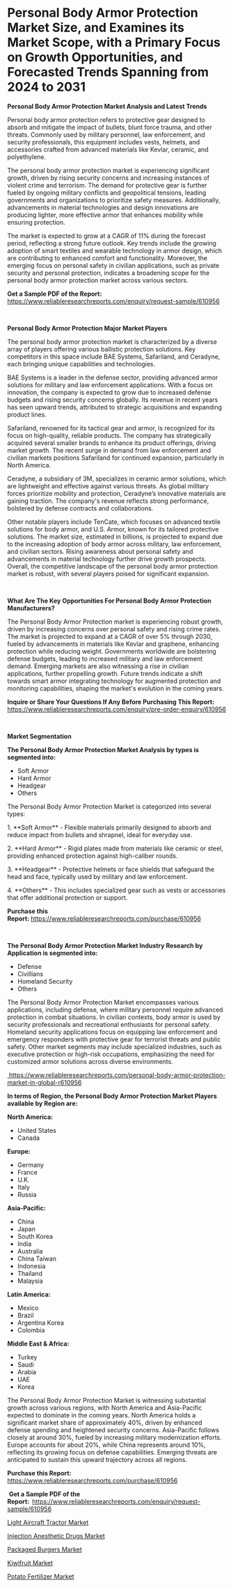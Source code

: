 <p><h1>Personal Body Armor Protection Market Size, and Examines its Market Scope, with a Primary Focus on Growth Opportunities, and Forecasted Trends Spanning from 2024 to 2031</h1></p><p><strong>Personal Body Armor Protection Market Analysis and Latest Trends</strong></p>
<p><p>Personal body armor protection refers to protective gear designed to absorb and mitigate the impact of bullets, blunt force trauma, and other threats. Commonly used by military personnel, law enforcement, and security professionals, this equipment includes vests, helmets, and accessories crafted from advanced materials like Kevlar, ceramic, and polyethylene.</p><p>The personal body armor protection market is experiencing significant growth, driven by rising security concerns and increasing instances of violent crime and terrorism. The demand for protective gear is further fueled by ongoing military conflicts and geopolitical tensions, leading governments and organizations to prioritize safety measures. Additionally, advancements in material technologies and design innovations are producing lighter, more effective armor that enhances mobility while ensuring protection.</p><p>The market is expected to grow at a CAGR of 11% during the forecast period, reflecting a strong future outlook. Key trends include the growing adoption of smart textiles and wearable technology in armor design, which are contributing to enhanced comfort and functionality. Moreover, the emerging focus on personal safety in civilian applications, such as private security and personal protection, indicates a broadening scope for the personal body armor protection market across various sectors.</p></p>
<p><strong>Get a Sample PDF of the Report:&nbsp;</strong> <a href="https://www.reliableresearchreports.com/enquiry/request-sample/610956?utm_campaign=7&utm_medium=2&utm_source=Github&utm_content=ia&utm_term=18112024&utm_id=personal-body-armor-protection">https://www.reliableresearchreports.com/enquiry/request-sample/610956</a></p>
<p>&nbsp;</p>
<p><strong>Personal Body Armor Protection Major Market Players</strong></p>
<p><p>The personal body armor protection market is characterized by a diverse array of players offering various ballistic protection solutions. Key competitors in this space include BAE Systems, Safariland, and Ceradyne, each bringing unique capabilities and technologies.</p><p>BAE Systems is a leader in the defense sector, providing advanced armor solutions for military and law enforcement applications. With a focus on innovation, the company is expected to grow due to increased defense budgets and rising security concerns globally. Its revenue in recent years has seen upward trends, attributed to strategic acquisitions and expanding product lines.</p><p>Safariland, renowned for its tactical gear and armor, is recognized for its focus on high-quality, reliable products. The company has strategically acquired several smaller brands to enhance its product offerings, driving market growth. The recent surge in demand from law enforcement and civilian markets positions Safariland for continued expansion, particularly in North America.</p><p>Ceradyne, a subsidiary of 3M, specializes in ceramic armor solutions, which are lightweight and effective against various threats. As global military forces prioritize mobility and protection, Ceradyne’s innovative materials are gaining traction. The company's revenue reflects strong performance, bolstered by defense contracts and collaborations.</p><p>Other notable players include TenCate, which focuses on advanced textile solutions for body armor, and U.S. Armor, known for its tailored protective solutions. The market size, estimated in billions, is projected to expand due to the increasing adoption of body armor across military, law enforcement, and civilian sectors. Rising awareness about personal safety and advancements in material technology further drive growth prospects. Overall, the competitive landscape of the personal body armor protection market is robust, with several players poised for significant expansion.</p></p>
<p>&nbsp;</p>
<p><strong>What Are The Key Opportunities For Personal Body Armor Protection Manufacturers?</strong></p>
<p><p>The Personal Body Armor Protection market is experiencing robust growth, driven by increasing concerns over personal safety and rising crime rates. The market is projected to expand at a CAGR of over 5% through 2030, fueled by advancements in materials like Kevlar and graphene, enhancing protection while reducing weight. Governments worldwide are bolstering defense budgets, leading to increased military and law enforcement demand. Emerging markets are also witnessing a rise in civilian applications, further propelling growth. Future trends indicate a shift towards smart armor integrating technology for augmented protection and monitoring capabilities, shaping the market's evolution in the coming years.</p></p>
<p><strong>Inquire or Share Your Questions If Any Before Purchasing This Report:</strong> <a href="https://www.reliableresearchreports.com/enquiry/pre-order-enquiry/610956?utm_campaign=7&utm_medium=2&utm_source=Github&utm_content=ia&utm_term=18112024&utm_id=personal-body-armor-protection">https://www.reliableresearchreports.com/enquiry/pre-order-enquiry/610956</a></p>
<p>&nbsp;</p>
<p><strong>Market Segmentation</strong></p>
<p><strong>The Personal Body Armor Protection Market Analysis by types is segmented into:</strong></p>
<p><ul><li>Soft Armor</li><li>Hard Armor</li><li>Headgear</li><li>Others</li></ul></p>
<p><p>The Personal Body Armor Protection Market is categorized into several types: </p><p>1. **Soft Armor** - Flexible materials primarily designed to absorb and reduce impact from bullets and shrapnel, ideal for everyday use.</p><p>2. **Hard Armor** - Rigid plates made from materials like ceramic or steel, providing enhanced protection against high-caliber rounds.</p><p>3. **Headgear** - Protective helmets or face shields that safeguard the head and face, typically used by military and law enforcement.</p><p>4. **Others** - This includes specialized gear such as vests or accessories that offer additional protection or support.</p></p>
<p><strong>Purchase this Report:&nbsp;</strong><a href="https://www.reliableresearchreports.com/purchase/610956?utm_campaign=7&utm_medium=2&utm_source=Github&utm_content=ia&utm_term=18112024&utm_id=personal-body-armor-protection">https://www.reliableresearchreports.com/purchase/610956</a></p>
<p>&nbsp;</p>
<p><strong>The Personal Body Armor Protection Market Industry Research by Application is segmented into:</strong></p>
<p><ul><li>Defense</li><li>Civillians</li><li>Homeland Security</li><li>Others</li></ul></p>
<p><p>The Personal Body Armor Protection Market encompasses various applications, including defense, where military personnel require advanced protection in combat situations. In civilian contexts, body armor is used by security professionals and recreational enthusiasts for personal safety. Homeland security applications focus on equipping law enforcement and emergency responders with protective gear for terrorist threats and public safety. Other market segments may include specialized industries, such as executive protection or high-risk occupations, emphasizing the need for customized armor solutions across diverse environments.</p></p>
<p><a href="https://www.reliableresearchreports.com/personal-body-armor-protection-market-in-global-r610956?utm_campaign=7&utm_medium=2&utm_source=Github&utm_content=ia&utm_term=18112024&utm_id=personal-body-armor-protection">&nbsp;https://www.reliableresearchreports.com/personal-body-armor-protection-market-in-global-r610956</a></p>
<p><strong>In terms of Region, the Personal Body Armor Protection Market Players available by Region are:</strong></p>
<p>
    <p> <strong> North America: </strong>
        <ul>
            <li>United States</li>
            <li>Canada</li>
        </ul>
        </p> 
    <p> <strong> Europe: </strong>
        <ul>
            <li>Germany</li>
            <li>France</li>
            <li>U.K.</li>
            <li>Italy</li>
            <li>Russia</li>
        </ul>
        </p> 
    <p> <strong> Asia-Pacific: </strong>
        <ul>
            <li>China</li>
            <li>Japan</li>
            <li>South Korea</li>
            <li>India</li>
            <li>Australia</li>
            <li>China Taiwan</li>
            <li>Indonesia</li>
            <li>Thailand</li>
            <li>Malaysia</li>
        </ul>
        </p> 
    <p> <strong> Latin America: </strong>
        <ul>
            <li>Mexico</li>
            <li>Brazil</li>
            <li>Argentina Korea</li>
            <li>Colombia</li>
        </ul>
        </p> 
    <p> <strong> Middle East & Africa: </strong>
        <ul>
            <li>Turkey</li>
            <li>Saudi</li>
            <li>Arabia</li>
            <li>UAE</li>
            <li>Korea</li>
        </ul>
    </p>
    </p>
<p><p>The Personal Body Armor Protection Market is witnessing substantial growth across various regions, with North America and Asia-Pacific expected to dominate in the coming years. North America holds a significant market share of approximately 40%, driven by enhanced defense spending and heightened security concerns. Asia-Pacific follows closely at around 30%, fueled by increasing military modernization efforts. Europe accounts for about 20%, while China represents around 10%, reflecting its growing focus on defense capabilities. Emerging threats are anticipated to sustain this upward trajectory across all regions.</p></p>
<p><strong>Purchase this Report: </strong><a href="https://www.reliableresearchreports.com/purchase/610956?utm_campaign=7&utm_medium=2&utm_source=Github&utm_content=ia&utm_term=18112024&utm_id=personal-body-armor-protection">https://www.reliableresearchreports.com/purchase/610956</a></p>
<p>&nbsp;<strong>Get a Sample PDF of the Report:&nbsp;&nbsp;</strong><a href="https://www.reliableresearchreports.com/enquiry/request-sample/610956?utm_campaign=7&utm_medium=2&utm_source=Github&utm_content=ia&utm_term=18112024&utm_id=personal-body-armor-protection">https://www.reliableresearchreports.com/enquiry/request-sample/610956</a></p>
<p><strong></strong></p>
<p><p><a href="https://github.com/provorikovar/Market-Research-Report-List-6/blob/main/light-aircraft-tractor-market.md?utm_campaign=7&utm_medium=2&utm_source=Github&utm_content=ia&utm_term=18112024&utm_id=personal-body-armor-protection">Light Aircraft Tractor Market</a></p><p><a href="https://github.com/angelajermaine/Market-Research-Report-List-5/blob/main/injection-anesthetic-drugs-market.md?utm_campaign=7&utm_medium=2&utm_source=Github&utm_content=ia&utm_term=18112024&utm_id=personal-body-armor-protection">Injection Anesthetic Drugs Market</a></p><p><a href="https://www.linkedin.com/pulse/deep-dive-packaged-burgers-market-itstrends-segmentation-competitive-b0xhf?utm_campaign=7&utm_medium=2&utm_source=Github&utm_content=ia&utm_term=18112024&utm_id=personal-body-armor-protection">Packaged Burgers Market</a></p><p><a href="https://issuu.com/reportprime-2/docs/kiwifruit-market-size-2030.pptx_fede8ec65561be?utm_campaign=7&utm_medium=2&utm_source=Github&utm_content=ia&utm_term=18112024&utm_id=personal-body-armor-protection">Kiwifruit Market</a></p><p><a href="https://issuu.com/reportprime-2/docs/potato-fertilizer-market-size-2030._d1f1ff16ba75e4?utm_campaign=7&utm_medium=2&utm_source=Github&utm_content=ia&utm_term=18112024&utm_id=personal-body-armor-protection">Potato Fertilizer Market</a></p></p>